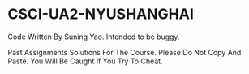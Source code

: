 # CSCI-UA2-NYUSHANGHAI

Code Written By Suning Yao. Intended to be buggy.


Past Assignments Solutions For The Course. Please Do Not Copy And Paste. You Will Be Caught If You Try To Cheat.
